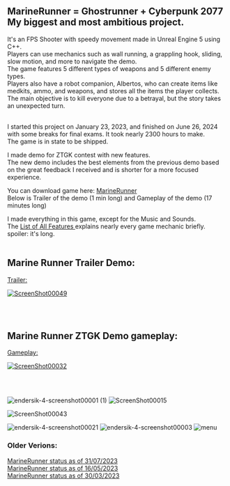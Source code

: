 ## MarineRunner = Ghostrunner + Cyberpunk 2077 My biggest and most ambitious project. <br/>
It's an FPS Shooter with speedy movement made in Unreal Engine 5 using C++. <br/>
Players can use mechanics such as wall running, a grappling hook, sliding, slow motion, and more to navigate the demo. <br/>
The game features 5 different types of weapons and 5 different enemy types. <br/>
Players also have a robot companion, Albertos, who can create items like medkits, ammo, and weapons, and stores all the items the player collects. <br/>
The main objective is to kill everyone due to a betrayal, but the story takes an unexpected turn.<br/><br/>

I started this project on January 23, 2023, and finished on June 26, 2024 with some breaks for final exams. It took nearly 2300 hours to make. <br/>
The game is in state to be shipped. <br/> 

I made demo for ZTGK contest with new features. <br/>
The new demo includes the best elements from the previous demo based on the great feedback I received and is shorter for a more focused experience.<br/>

You can download game here: <a href="https://drive.google.com/file/d/1129YVxe-Y7sZKiCk2M-CVIuQeKLLRA6S/view?usp=sharing"> MarineRunner</a><br/>
Below is Trailer of the demo (1 min long) and Gameplay of the demo (17 minutes long) <br/>

I made everything in this game, except for the Music and Sounds. <br/> 
The <a href="https://github.com/Endersik4/MarineRunner/blob/main/ListOfAllFeatures.md"> List of All Features </a> explains nearly every game mechanic briefly. spoiler: it's long. <br/> <br/>

<h2> Marine Runner Trailer Demo: </h2>
<a href="https://youtu.be/1LjPsHe3uc0">
Trailer:
  
![ScreenShot00049](https://github.com/Endersik4/MarineRunner/assets/131354098/8730411a-0426-4d17-a805-1af4e1ddef7b) 

</a>
<br/><br/>

<h2> Marine Runner ZTGK Demo gameplay: </h2>
<a href="https://youtu.be/8zOmJBkrEgQ">
Gameplay:
  
![ScreenShot00032](https://github.com/Endersik4/MarineRunner/assets/131354098/f9bc6701-ae9c-451c-934d-42e5cb745555)

</a>
<br/><br/>

![endersik-4-screenshot00001 (1)](https://github.com/Endersik4/MarineRunner/assets/131354098/a3a02f78-be24-4474-bc67-d68585a974b6)
![ScreenShot00015](https://github.com/Endersik4/MarineRunner/assets/131354098/47920bbc-0c87-4620-b5dc-7f167db72e75)

![ScreenShot00043](https://github.com/Endersik4/MarineRunner/assets/131354098/c56d17cc-f770-41bc-9779-68f86dfa6c51)


![endersik-4-screenshot00021](https://github.com/Endersik4/MarineRunner/assets/131354098/2da07ed6-fce5-40ad-95f6-5014a8cf20bc)
![endersik-4-screenshot00003](https://github.com/Endersik4/MarineRunner/assets/131354098/4065420d-8ae2-4dbc-ae66-21405db15759)
![menu](https://github.com/Endersik4/MarineRunner/assets/131354098/3c89763d-44e7-4b74-bb50-6dafbd3d6126)

<h3> Older Verions: </h3>
<a href="https://youtu.be/UozAfLmbgF0"> MarineRunner status as of 31/07/2023 </a> <br/>
<a href="https://youtu.be/TpYCEW1tYkw"> MarineRunner status as of 16/05/2023 </a> <br/>
<a href="https://youtu.be/8jKjilVmgmk"> MarineRunner status as of 30/03/2023 </a>

